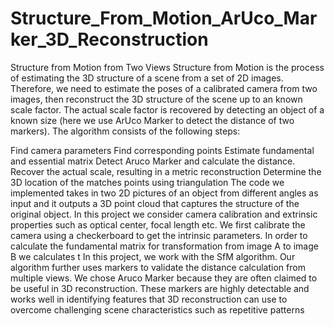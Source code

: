 # Structure_From_Motion_ArUco_Marker_3D_Reconstruction


Structure from Motion from Two Views Structure from Motion is the process of estimating the 3D structure of a scene from a set of 2D images. 
Therefore, we need to estimate the poses of a calibrated camera from two images, then reconstruct the 3D structure of the scene up to an known scale factor. 
The actual scale factor is recovered by detecting an object of a known size (here we use ArUco Marker to detect the distance of two markers). 
The algorithm consists of the following steps:

Find camera parameters
Find corresponding points
Estimate fundamental and essential matrix
Detect Aruco Marker and calculate the distance.
Recover the actual scale, resulting in a metric reconstruction
Determine the 3D location of the matches points using triangulation
The code we implemented takes in two 2D pictures of an object from different angles as input and it outputs a 3D point cloud that captures the structure of the original object. 
In this project we consider camera calibration and extrinsic properties such as optical center, focal length etc. We first calibrate the camera using a checkerboard to get the intrinsic parameters. 
In order to calculate the fundamental matrix for transformation from image A to image B we calculates t In this project, we work with the SfM algorithm. Our algorithm further uses markers to validate the distance calculation from multiple views. 
We chose Aruco Marker because they are often claimed to be useful in 3D reconstruction. These markers are highly detectable and works well in identifying features that 3D reconstruction can use to overcome challenging scene characteristics such as repetitive patterns
